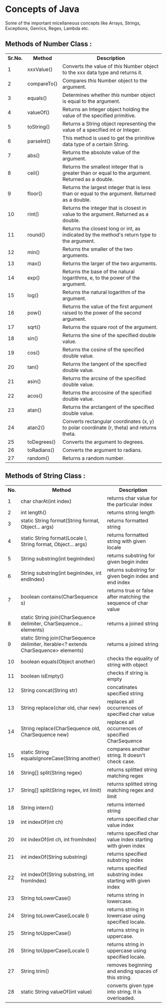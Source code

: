 # Concepts of Java

Some of the important micellaneous concepts like Arrays, Strings, Exceptions, Genrics, Regex, Lambda etc.

## Methods of Number Class :

<table class="alt">
<tbody><tr><th>Sr.No.</th><th>Method</th><th>Description</th></tr>
<tr>
<td>1</td>
<td>xxxValue()</td><td>
Converts the value of <i>this</i> Number object to the xxx data type and returns it.
</td>
</tr>
<tr>
<td >2</td>
<td>compareTo()</td><td>
Compares <i>this</i> Number object to the argument.
</td>
</tr>
<tr>
<td >3</td>
<td>equals()</td><td>
Determines whether <i>this</i> number object is equal to the argument.
</td>
</tr>
<tr>
<td >4</td>
<td>valueOf()</td><td>
Returns an Integer object holding the value of the specified primitive.
</td>
</tr>
<tr>
<td >5</td>
<td>toString()</td><td>
Returns a String object representing the value of a specified int or Integer.
</td>
</tr>
<tr>
<td >6</td>
<td>parseInt()</td><td>
This method is used to get the primitive data type of a certain String.
</td>
</tr>
<tr>
<td >7</td>
<td>abs()</td><td>
Returns the absolute value of the argument.
</td>
</tr>
<tr>
<td >8</td>
<td>ceil()</td><td>
Returns the smallest integer that is greater than or equal to the argument. Returned as a double.
</td>
</tr>
<tr>
<td >9</td>
<td>floor()</td><td>
Returns the largest integer that is less than or equal to the argument. Returned as a double.
</td>
</tr>
<tr>
<td >10</td>
<td>rint()</td><td>
Returns the integer that is closest in value to the argument. Returned as a double.
</td>
</tr>
<tr>
<td >11</td>
<td>round()</td><td>
Returns the closest long or int, as indicated by the method's return type to the argument.
</td>
</tr>
<tr>
<td >12</td>
<td>min()</td><td>
Returns the smaller of the two arguments.
</td>
</tr>
<tr>
<td >13</td>
<td>max()</td><td>
Returns the larger of the two arguments.
</td>
</tr>
<tr>
<td >14</td>
<td>exp()</td><td>
Returns the base of the natural logarithms, e, to the power of the argument.
</td>
</tr>
<tr>
<td >15</td>
<td>log()</td><td>
Returns the natural logarithm of the argument.
</td>
</tr>
<tr>
<td >16</td>
<td>pow()</td><td>
Returns the value of the first argument raised to the power of the second argument.
</td>
</tr>
<tr>
<td >17</td>
<td>sqrt()</td><td>
Returns the square root of the argument.
</td>
</tr>
<tr>
<td >18</td>
<td>sin()</td><td>
Returns the sine of the specified double value.
</td>
</tr>
<tr>
<td >19</td>
<td>cos()</td><td>
Returns the cosine of the specified double value.
</td>
</tr>
<tr>
<td >20</td>
<td>tan()</td><td>
Returns the tangent of the specified double value.
</td>
</tr>
<tr>
<td >21</td>
<td>asin()</td><td>
Returns the arcsine of the specified double value.
</td>
</tr>
<tr>
<td >22</td>
<td>acos()</td><td>
Returns the arccosine of the specified double value.
</td>
</tr>
<tr>
<td >23</td>
<td>atan()</td><td>
Returns the arctangent of the specified double value.
</td>
</tr>
<tr>
<td >24</td>
<td>atan2()</td><td>
Converts rectangular coordinates (x, y) to polar coordinate (r, theta) and returns theta.
</td>
</tr>
<tr>
<td >25</td>
<td>toDegrees()</td><td>
Converts the argument to degrees.
</td>
</tr>
<tr>
<td >26</td>
<td>toRadians()</td><td>
Converts the argument to radians.
</td>
</tr>
<tr>
<td >27</td>
<td>random()</td><td>
Returns a random number.
</td>
</tr>
</tbody></table>

## Methods of String Class :

<table class="alt">
<tbody><tr><th>No.</th><th>Method</th><th>Description</th></tr>
<tr><td>1</td><td>char charAt(int index)</td><td>returns char value for the particular index</td></tr>
<tr><td>2</td><td>int length()</td><td>returns string length</td></tr>
<tr><td>3</td><td>static String format(String format, Object... args)</td><td>returns formatted string</td></tr>
<tr><td>4</td><td>static String format(Locale l, String format, Object... args)</td><td>returns formatted string with given locale</td></tr>
<tr><td>5</td><td>String substring(int beginIndex)</td><td>returns substring for given begin index</td></tr>
<tr><td>6</td><td>String substring(int beginIndex, int endIndex)</td><td>returns substring for given begin index and end index</td></tr>
<tr><td>7</td><td>boolean contains(CharSequence s)</td><td>returns true or false after matching the sequence of char value</td></tr>
<tr><td>8</td><td>static String join(CharSequence delimiter, CharSequence... elements)</td><td>returns a joined string</td></tr>
<tr><td>9</td><td>static String join(CharSequence delimiter, Iterable&lt;? extends CharSequence&gt; elements)</td><td>returns a joined string</td></tr>
<tr><td>10</td><td>boolean equals(Object another)</td><td>checks the equality of string with object</td></tr>
<tr><td>11</td><td>boolean isEmpty()</td><td>checks if string is empty</td></tr>
<tr><td>12</td><td>String concat(String str)</td><td>concatinates specified string</td></tr>
<tr><td>13</td><td>String replace(char old, char new)</td><td>replaces all occurrences of specified char value</td></tr>
<tr><td>14</td><td>String replace(CharSequence old, CharSequence new)</td><td>replaces all occurrences of specified CharSequence</td></tr>
<tr><td>15</td><td>static String equalsIgnoreCase(String another)</td><td>compares another string. It doesn't check case.</td></tr>
<tr><td>16</td><td>String[] split(String regex)</td><td>returns splitted string matching regex</td>
</tr><tr><td>17</td><td>String[] split(String regex, int limit)</td><td>returns splitted string matching regex and limit</td>
</tr><tr><td>18</td><td>String intern()</td><td>returns interned string</td>
</tr><tr><td>19</td><td>int indexOf(int ch)</td><td>returns specified char value index</td></tr>
<tr><td>20</td><td>int indexOf(int ch, int fromIndex)</td><td>returns specified char value index starting with given index</td></tr>
<tr><td>21</td><td>int indexOf(String substring)</td><td>returns specified substring index</td></tr>
<tr><td>22</td><td>int indexOf(String substring, int fromIndex)</td><td>returns specified substring index starting with given index</td></tr>
<tr><td>23</td><td>String toLowerCase()</td><td>returns string in lowercase.</td></tr>
<tr><td>24</td><td>String toLowerCase(Locale l)</td><td>returns string in lowercase using specified locale.</td></tr>
<tr><td>25</td><td>String toUpperCase()</td><td>returns string in uppercase.</td></tr>
<tr><td>26</td><td>String toUpperCase(Locale l)</td><td>returns string in uppercase using specified locale.</td></tr>
<tr><td>27</td><td>String trim()</td><td>removes beginning and ending spaces of this string.</td></tr>
<tr><td>28</td><td>static String valueOf(int value)</td><td>converts given type into string. It is overloaded.</td></tr>
</tbody></table>
